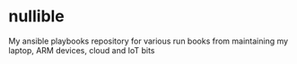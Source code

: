 # nullible
My ansible playbooks repository for various run books from maintaining my laptop, ARM devices, cloud and IoT bits

